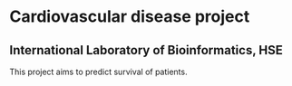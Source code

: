 # Cardiovascular disease project
## International Laboratory of Bioinformatics, HSE

This project aims to predict survival of patients.
